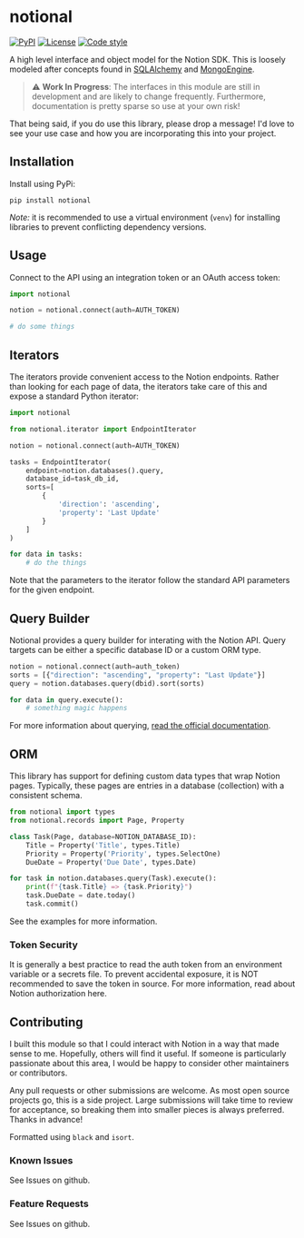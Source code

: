 # notional #

<a href="https://pypi.org/project/notional"><img src="https://img.shields.io/pypi/v/notional.svg" alt="PyPI"></a>
<a href="LICENSE"><img src="https://img.shields.io/github/license/jheddings/notional" alt="License"></a>
<a href="https://github.com/ambv/black"><img src="https://img.shields.io/badge/code%20style-black-black" alt="Code style"></a>

A high level interface and object model for the Notion SDK.  This is loosely modeled
after concepts found in [SQLAlchemy](http://www.sqlalchemy.org) and
[MongoEngine](http://mongoengine.org).

> :warning: **Work In Progress**: The interfaces in this module are still in development
and are likely to change frequently.  Furthermore, documentation is pretty sparse so use
at your own risk!

That being said, if you do use this library, please drop a message!  I'd love to see your
use case and how you are incorporating this into your project.

## Installation ##

Install using PyPi:

```
pip install notional

```

*Note:* it is recommended to use a virtual environment (`venv`) for installing libraries
to prevent conflicting dependency versions.

## Usage ###

Connect to the API using an integration token or an OAuth access token:

```python
import notional

notion = notional.connect(auth=AUTH_TOKEN)

# do some things
```

## Iterators ###

The iterators provide convenient access to the Notion endpoints.  Rather than looking for
each page of data, the iterators take care of this and expose a standard Python iterator:

```python
import notional

from notional.iterator import EndpointIterator

notion = notional.connect(auth=AUTH_TOKEN)

tasks = EndpointIterator(
    endpoint=notion.databases().query,
    database_id=task_db_id,
    sorts=[
        {
            'direction': 'ascending',
            'property': 'Last Update'
        }
    ]
)

for data in tasks:
    # do the things
```

Note that the parameters to the iterator follow the standard API parameters for the
given endpoint.

## Query Builder ###

Notional provides a query builder for interating with the Notion API.  Query targets can be
either a specific database ID or a custom ORM type.

```python
notion = notional.connect(auth=auth_token)
sorts = [{"direction": "ascending", "property": "Last Update"}]
query = notion.databases.query(dbid).sort(sorts)

for data in query.execute():
    # something magic happens
```

For more information about querying,
[read the official documentation](https://developers.notion.com/reference/post-database-query).

## ORM ###

This library has support for defining custom data types that wrap Notion pages. Typically,
these pages are entries in a database (collection) with a consistent schema.

```python
from notional import types
from notional.records import Page, Property

class Task(Page, database=NOTION_DATABASE_ID):
    Title = Property('Title', types.Title)
    Priority = Property('Priority', types.SelectOne)
    DueDate = Property('Due Date', types.Date)

for task in notion.databases.query(Task).execute():
    print(f"{task.Title} => {task.Priority}")
    task.DueDate = date.today()
    task.commit()
```

See the examples for more information.

### Token Security ###

It is generally a best practice to read the auth token from an environment variable or
a secrets file.  To prevent accidental exposure, it is NOT recommended to save the token
in source.  For more information, read about Notion authorization here.

## Contributing ##

I built this module so that I could interact with Notion in a way that made sense to
me.  Hopefully, others will find it useful.  If someone is particularly passionate about
this area, I would be happy to consider other maintainers or contributors.

Any pull requests or other submissions are welcome.  As most open source projects go, this
is a side project.  Large submissions will take time to review for acceptance, so breaking
them into smaller pieces is always preferred.  Thanks in advance!

Formatted using `black` and `isort`.

### Known Issues ###

See Issues on github.

### Feature Requests ###

See Issues on github.
